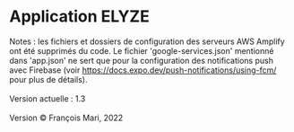 # Application ELYZE
Notes : les fichiers et dossiers de configuration des serveurs AWS Amplify ont été supprimés du code.
Le fichier 'google-services.json' mentionné dans 'app.json' ne sert que pour la configuration des notifications push avec Firebase (voir https://docs.expo.dev/push-notifications/using-fcm/ pour plus de détails).
<br>
<br>
Version actuelle : 1.3
<br>
<br>
Version
© François Mari, 2022
